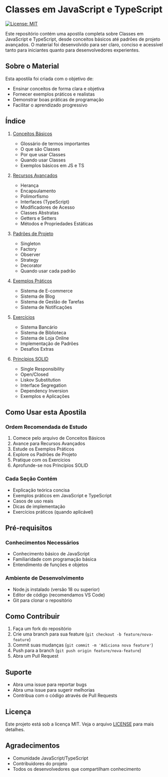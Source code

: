 # Classes em JavaScript e TypeScript

[![License: MIT](https://img.shields.io/badge/License-MIT-yellow.svg)](https://opensource.org/licenses/MIT)

Este repositório contém uma apostila completa sobre Classes em JavaScript e TypeScript, desde conceitos básicos até padrões de projeto avançados. O material foi desenvolvido para ser claro, conciso e acessível tanto para iniciantes quanto para desenvolvedores experientes.

## Sobre o Material

Esta apostila foi criada com o objetivo de:

- Ensinar conceitos de forma clara e objetiva
- Fornecer exemplos práticos e realistas
- Demonstrar boas práticas de programação
- Facilitar o aprendizado progressivo

## Índice

1. [Conceitos Básicos](exemplos/01-ConceitosBasicos.md)

   - Glossário de termos importantes
   - O que são Classes
   - Por que usar Classes
   - Quando usar Classes
   - Exemplos básicos em JS e TS

2. [Recursos Avançados](exemplos/02-RecursosAvancados.md)

   - Herança
   - Encapsulamento
   - Polimorfismo
   - Interfaces (TypeScript)
   - Modificadores de Acesso
   - Classes Abstratas
   - Getters e Setters
   - Métodos e Propriedades Estáticas

3. [Padrões de Projeto](exemplos/03-PadroesDeProjetoComClasses.md)

   - Singleton
   - Factory
   - Observer
   - Strategy
   - Decorator
   - Quando usar cada padrão

4. [Exemplos Práticos](exemplos/04-ExemplosPraticos.md)

   - Sistema de E-commerce
   - Sistema de Blog
   - Sistema de Gestão de Tarefas
   - Sistema de Notificações

5. [Exercícios](exemplos/05-Exercicios.md)

   - Sistema Bancário
   - Sistema de Biblioteca
   - Sistema de Loja Online
   - Implementação de Padrões
   - Desafios Extras

6. [Princípios SOLID](exemplos/06-PrincipiosSOLID.md)
   - Single Responsibility
   - Open/Closed
   - Liskov Substitution
   - Interface Segregation
   - Dependency Inversion
   - Exemplos e Aplicações

## Como Usar esta Apostila

### Ordem Recomendada de Estudo

1. Comece pelo arquivo de Conceitos Básicos
2. Avance para Recursos Avançados
3. Estude os Exemplos Práticos
4. Explore os Padrões de Projeto
5. Pratique com os Exercícios
6. Aprofunde-se nos Princípios SOLID

### Cada Seção Contém

- Explicação teórica concisa
- Exemplos práticos em JavaScript e TypeScript
- Casos de uso reais
- Dicas de implementação
- Exercícios práticos (quando aplicável)

## Pré-requisitos

### Conhecimentos Necessários

- Conhecimento básico de JavaScript
- Familiaridade com programação básica
- Entendimento de funções e objetos

### Ambiente de Desenvolvimento

- Node.js instalado (versão 18 ou superior)
- Editor de código (recomendamos VS Code)
- Git para clonar o repositório

## Como Contribuir

1. Faça um fork do repositório
2. Crie uma branch para sua feature (`git checkout -b feature/nova-feature`)
3. Commit suas mudanças (`git commit -m 'Adiciona nova feature'`)
4. Push para a branch (`git push origin feature/nova-feature`)
5. Abra um Pull Request

## Suporte

- Abra uma issue para reportar bugs
- Abra uma issue para sugerir melhorias
- Contribua com o código através de Pull Requests

## Licença

Este projeto está sob a licença MIT. Veja o arquivo [LICENSE](LICENSE) para mais detalhes.

## Agradecimentos

- Comunidade JavaScript/TypeScript
- Contribuidores do projeto
- Todos os desenvolvedores que compartilham conhecimento
